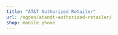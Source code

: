 ```yaml
---
title: "AT&T Authorized Retailer"
url: /ogden/atandt-authorized-retailer/
shop: mobile phone
---
```

